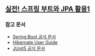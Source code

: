 ## [실전! 스프링 부트와 JPA 활용1](https://www.inflearn.com/course/%EC%8A%A4%ED%94%84%EB%A7%81%EB%B6%80%ED%8A%B8-JPA-%ED%99%9C%EC%9A%A9-1)

### 참고 문서

- [Spring Boot 공식 문서](https://docs.spring.io/spring-boot/index.html)
- [Hibernate User Guide](https://docs.jboss.org/hibernate/orm/current/userguide/html_single/Hibernate_User_Guide.html)
- [JUnit5 공식 문서](https://junit.org/junit5/docs/current/user-guide/)

